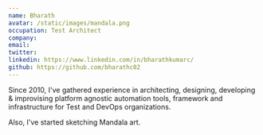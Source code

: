 ```yaml
---
name: Bharath
avatar: /static/images/mandala.png
occupation: Test Architect
company:
email:
twitter:
linkedin: https://www.linkedin.com/in/bharathkumarc/
github: https://github.com/bharathc02
---
```


Since 2010, I've gathered experience in architecting, designing, developing & improvising platform agnostic automation tools, framework and infrastructure for Test and DevOps organizations.

Also, I've started sketching Mandala art.
